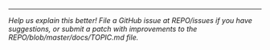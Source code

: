 
***

_Help us explain this better! File a GitHub issue at REPO/issues if you have suggestions, or submit a patch with improvements to the REPO/blob/master/docs/TOPIC.md file._
